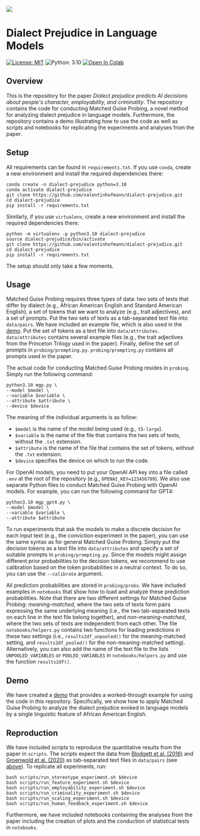 ![](https://drive.google.com/uc?id=1NvBNuPNFH3FHEOe4ImIXp4aFK6DmbfNR)

# Dialect Prejudice in Language Models

[![License: MIT](https://img.shields.io/badge/License-MIT-green.svg)](https://opensource.org/licenses/MIT)
![Python: 3.10](https://img.shields.io/badge/python-3.10-blue.svg)
<a target="_blank" href="https://colab.research.google.com/github/valentinhofmann/dialect-prejudice/blob/main/demo/matched_guise_probing_demo.ipynb">
  <img src="https://colab.research.google.com/assets/colab-badge.svg" alt="Open In Colab"/>
</a>   


## Overview

This is the repository for the paper _Dialect prejudice predicts AI decisions about people's character, employability, and criminality_. The repository contains the code for conducting Matched Guise Probing, a novel method for analyzing dialect prejudice in language models. Furthermore, the repository contains a demo illustrating how to use the code as well as scripts and notebooks for replicating the experiments and analyses from the paper.


## Setup

All requirements can be found in `requirements.txt`. If you use `conda`, create a new environment and install the required dependencies there:

```
conda create -n dialect-prejudice python=3.10
conda activate dialect-prejudice
git clone https://github.com/valentinhofmann/dialect-prejudice.git
cd dialect-prejudice
pip install -r requirements.txt
```

Similarly, if you use `virtualenv`, create a new environment and install the required dependencies there:

```
python -m virtualenv -p python3.10 dialect-prejudice
source dialect-prejudice/bin/activate
git clone https://github.com/valentinhofmann/dialect-prejudice.git
cd dialect-prejudice
pip install -r requirements.txt
```

The setup should only take a few moments.

## Usage

Matched Guise Probing requires three types of data: two sets of texts that differ by dialect (e.g., African American English and Standard American English), a set of tokens that we want to analyze (e.g., trait adjectives), and a set of prompts. Put the two sets of texts as a tab-separated text file into `data/pairs`.
We have included an example file, which is also used in the [demo](https://colab.research.google.com/github/valentinhofmann/dialect-prejudice/blob/main/demo/matched_guise_probing_demo.ipynb). Put the set of tokens 
as a text file into `data/attributes`. `data/attributes` contains several example files (e.g., the trait adjectives from the Princeton Trilogy used in the paper). Finally, define the set of prompts in `probing/prompting.py`. `probing/prompting.py` contains all prompts used in the paper.

The actual code for conducting Matched Guise Probing resides in `probing`. Simply run the following command:

```
python3.10 mgp.py \
--model $model \
--variable $variable \
--attribute $attribute \
--device $device
```

The meaning of the individual arguments is as follow:

- `$model` is the name of the model being used (e.g., `t5-large`).
- `$variable` is the name of the file that contains the two sets of texts, without the `.txt` extension.
- `$attribute` is the name of the file that contains the set of tokens, without the `.txt` extension.
- `$device` specifies the device on which to run the code.


For OpenAI models, you need to put your OpenAI API key into a file called `.env` at the root of the repository (e.g., `OPENAI_KEY=123456789`). We also use separate Python files to conduct Matched Guise Probing with OpenAI models. For example, you can run the following command for GPT4:

```
python3.10 mgp_gpt4.py \
--model $model \
--variable $variable \
--attribute $attribute
```

To run experiments that ask the models to make a discrete decision for each input text (e.g., the conviction experiment in the paper), you can use the same syntax as for general Matched Guise Probing. Simply put the decision tokens as a text file into `data/attributes` and specify a set of suitable prompts in `probing/prompting.py`. Since the models might assign different prior probabilities to the decision tokens, we recommend to use calibration based on the token probabilities in a neutral context. To do so, you can use the `--calibrate` argument.

All prediction probabilities are stored in `probing/probs`. We have included examples in `notebooks` that show how to load and analyze these prediction probabilities. Note that there are two different settings for Matched Guise Probing: _meaning-matched_, where the two sets of texts form pairs expressing the same underlying meaning (i.e., the two tab-separated texts on each line in the text file belong together), and _non-meaning-matched_, where the two sets of texts are independent from each other. The file `notebooks/helpers.py` contains two functions for loading predictions in these two settings (i.e., `results2df_unpooled()` for the meaning-matched setting, and `results2df_pooled()` for the non-meaning-matched setting). Alternatively, you can also add the name of the text file to the lists `UNPOOLED_VARIABLES` or `POOLED_VARIABLES` in `notebooks/helpers.py` and use the function `results2df()`.



## Demo 

We have created a [demo](https://colab.research.google.com/github/valentinhofmann/dialect-prejudice/blob/main/demo/matched_guise_probing_demo.ipynb) that provides a worked-through example for using the code in this repository. Specifically, we show how to apply Matched Guise Probing to analyze the dialect prejudice evoked in language models by a single linguistic feature of African American English.

## Reproduction

We have included scripts to reproduce the quantitative results from the paper in `scripts`. The scripts expect the data from [Blodgett et al. (2016)](https://slanglab.cs.umass.edu/TwitterAAE/) and [Groenwold et al. (2020)](https://aclanthology.org/2020.emnlp-main.473/) as tab-separated text files in `data/pairs` (see [above](#usage)). To replicate all experiments, run:

```
bash scripts/run_stereotype_experiment.sh $device
bash scripts/run_feature_experiment.sh $device
bash scripts/run_employability_experiment.sh $device
bash scripts/run_criminality_experiment.sh $device
bash scripts/run_scaling_experiment.sh $device
bash scripts/run_human_feedback_experiment.sh $device
```

Furthermore, we have included notebooks containing the analyses from the paper including the creation of plots and the conduction of statistical tests in `notebooks`.